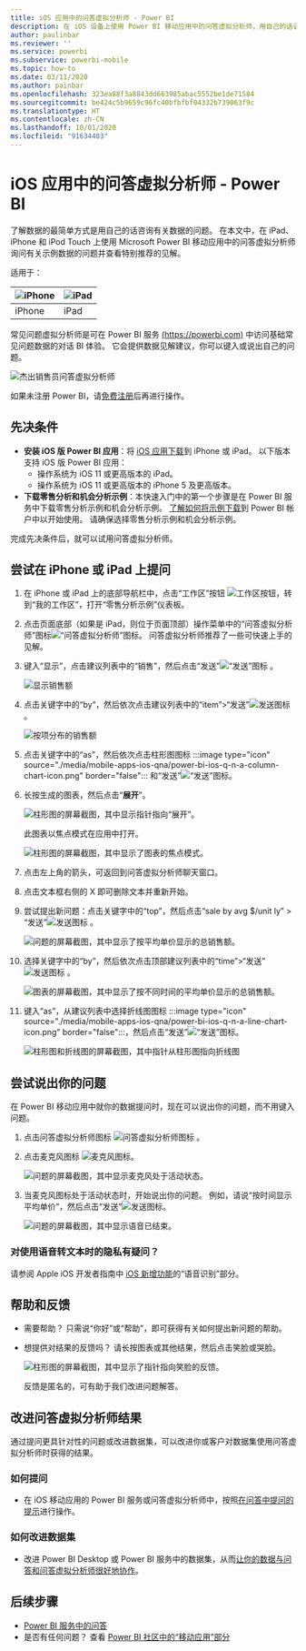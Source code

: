 ```yaml
---
title: iOS 应用中的问答虚拟分析师 - Power BI
description: 在 iOS 设备上使用 Power BI 移动应用中的问答虚拟分析师，用自己的话语来询问有关示例数据的问题。
author: paulinbar
ms.reviewer: ''
ms.service: powerbi
ms.subservice: powerbi-mobile
ms.topic: how-to
ms.date: 03/11/2020
ms.author: painbar
ms.openlocfilehash: 323ea88f3a8843dd663985abac5552be1de71584
ms.sourcegitcommit: be424c5b9659c96fc40bfbfbf04332b739063f9c
ms.translationtype: HT
ms.contentlocale: zh-CN
ms.lasthandoff: 10/01/2020
ms.locfileid: "91634403"
---
```

# <a name="qa-virtual-analyst-in-ios-apps---power-bi"></a>iOS 应用中的问答虚拟分析师 - Power BI

了解数据的最简单方式是用自己的话咨询有关数据的问题。 在本文中，在 iPad、iPhone 和 iPod Touch 上使用 Microsoft Power BI 移动应用中的问答虚拟分析师询问有关示例数据的问题并查看特别推荐的见解。 

适用于：

| ![iPhone](./media/mobile-apps-ios-qna/iphone-logo-50-px.png) | ![iPad](./media/mobile-apps-ios-qna/ipad-logo-50-px.png) |
|:--- |:--- |
| iPhone |iPad |

常见问题虚拟分析师是可在 Power BI 服务 [(https://powerbi.com)](https://powerbi.com) 中访问基础常见问题数据的对话 BI 体验。 它会提供数据见解建议，你可以键入或说出自己的问题。

![杰出销售员问答虚拟分析师](./media/mobile-apps-ios-qna/power-bi-ios-q-n-a-top-sale-intro.png)

如果未注册 Power BI，请[免费注册](https://app.powerbi.com/signupredirect?pbi_source=web)后再进行操作。

## <a name="prerequisites"></a>先决条件

* **安装 iOS 版 Power BI 应用**：将 [iOS 应用下载](https://go.microsoft.com/fwlink/?LinkId=522062)到 iPhone 或 iPad。
以下版本支持 iOS 版 Power BI 应用：
    * 操作系统为 iOS 11 或更高版本的 iPad。
    * 操作系统为 iOS 11 或更高版本的 iPhone 5 及更高版本。
* **下载零售分析和机会分析示例**：本快速入门中的第一个步骤是在 Power BI 服务中下载零售分析示例和机会分析示例。 [了解如何将示例下载](./mobile-apps-download-samples.md)到 Power BI 帐户中以开始使用。 请确保选择零售分析示例和机会分析示例。

完成先决条件后，就可以试用问答虚拟分析师。

## <a name="try-asking-questions-on-your-iphone-or-ipad"></a>尝试在 iPhone 或 iPad 上提问
1. 在 iPhone 或 iPad 上的底部导航栏中，点击“工作区”按钮 ![工作区按钮](./media/mobile-apps-ios-qna/power-bi-iphone-workspaces-button.png)，转到“我的工作区”，打开“零售分析示例”仪表板。

2. 点击页面底部（如果是 iPad，则位于页面顶部）操作菜单中的“问答虚拟分析师”图标![“问答虚拟分析师”图标](././media/mobile-apps-ios-qna/power-bi-ios-q-n-a-icon.png)。
     问答虚拟分析师推荐了一些可快速上手的见解。
3. 键入“显示”，点击建议列表中的“销售”，然后点击“发送”![“发送”图标](./media/mobile-apps-ios-qna/power-bi-ios-qna-send-icon.png)  。

    ![显示销售额](./media/mobile-apps-ios-qna/power-bi-ios-q-n-a-show-sales.png)
4. 点击关键字中的“by”，然后依次点击建议列表中的“item”>“发送”![发送图标](./media/mobile-apps-ios-qna/power-bi-ios-qna-send-icon.png)  。

    ![按项分布的销售额](./media/mobile-apps-ios-qna/power-bi-ios-q-n-a-sale-by-item.png)
5. 点击关键字中的“as”，然后依次点击柱形图图标 :::image type="icon" source="./media/mobile-apps-ios-qna/power-bi-ios-q-n-a-column-chart-icon.png" border="false"::: 和“发送”![“发送”图标](./media/mobile-apps-ios-qna/power-bi-ios-qna-send-icon.png)。
6. 长按生成的图表，然后点击“**展开**”。

    ![柱形图的屏幕截图，其中显示指针指向“展开”。](media/mobile-apps-ios-qna/power-bi-ios-q-n-a-tap-expand-feedback.png)

    此图表以焦点模式在应用中打开。

    ![柱形图的屏幕截图，其中显示了图表的焦点模式。](media/mobile-apps-ios-qna/power-bi-ios-q-n-a-expanded-chart.png)
7. 点击左上角的箭头，可返回到问答虚拟分析师聊天窗口。
8. 点击文本框右侧的 X 即可删除文本并重新开始。
9. 尝试提出新问题：点击关键字中的“top”，然后点击“sale by avg $/unit ly” > “发送”![发送图标](./media/mobile-apps-ios-qna/power-bi-ios-qna-send-icon.png)  。

    ![问题的屏幕截图，其中显示了按平均单价显示的总销售额。](media/mobile-apps-ios-qna/power-bi-ios-q-n-a-top-sale-2.png)
10. 选择关键字中的“by”，然后依次点击顶部建议列表中的“time”>“发送”![发送图标](./media/mobile-apps-ios-qna/power-bi-ios-qna-send-icon.png)  。

     ![图表的屏幕截图，其中显示了按不同时间的平均单价显示的总销售额。](media/mobile-apps-ios-qna/power-bi-ios-q-n-a-top-sale-by-time.png)
11. 键入“as”，从建议列表中选择折线图图标 :::image type="icon" source="./media/mobile-apps-ios-qna/power-bi-ios-q-n-a-line-chart-icon.png" border="false":::，然后点击“发送”![“发送”图标](./media/mobile-apps-ios-qna/power-bi-ios-qna-send-icon.png)。

    ![柱形图和折线图的屏幕截图，其中指针从柱形图指向折线图](media/mobile-apps-ios-qna/power-bi-ios-q-n-a-top-sale-as-line.png)

## <a name="try-saying-your-questions"></a>尝试说出你的问题
在 Power BI 移动应用中就你的数据提问时，现在可以说出你的问题，而不用键入问题。

1. 点击问答虚拟分析师图标 ![问答虚拟分析师图标](././media/mobile-apps-ios-qna/power-bi-ios-q-n-a-icon.png) 。
2. 点击麦克风图标 ![麦克风图标](media/mobile-apps-ios-qna/power-bi-ios-qna-mic-icon.png)。

    ![问题的屏幕截图，其中显示麦克风处于活动状态。](media/mobile-apps-ios-qna/power-bi-ios-qna-mic-on.png)

1. 当麦克风图标处于活动状态时，开始说出你的问题。 例如，请说“按时间显示平均单价”，然后点击“发送”![发送图标](./media/mobile-apps-ios-qna/power-bi-ios-qna-send-icon.png)。

    ![问题的屏幕截图，其中显示语音已结束。](media/mobile-apps-ios-qna/power-bi-ios-qna-speech-complete.png)

### <a name="questions-about-privacy-when-using-speech-to-text"></a>对使用语音转文本时的隐私有疑问？
请参阅 Apple iOS 开发者指南中 [iOS 新增功能](https://go.microsoft.com/fwlink/?linkid=845624)的“语音识别”部分。

## <a name="help-and-feedback"></a>帮助和反馈
* 需要帮助？ 只需说“你好”或“帮助”，即可获得有关如何提出新问题的帮助。
* 想提供对结果的反馈吗？ 请长按图表或其他结果，然后点击笑脸或哭脸。

    ![柱形图的屏幕截图，其中显示了指针指向笑脸的反馈。](media/mobile-apps-ios-qna/power-bi-ios-q-n-a-tap-feedback.png)

    反馈是匿名的，可有助于我们改进问题解答。

## <a name="enhance-your-qa-virtual-analyst-results"></a>改进问答虚拟分析师结果
通过提问更具针对性的问题或改进数据集，可以改进你或客户对数据集使用问答虚拟分析师时获得的结果。

### <a name="how-to-ask-questions"></a>如何提问
* 在 iOS 移动应用的 Power BI 服务或问答虚拟分析师中，按照[在问答中提问的提示](../end-user-q-and-a-tips.md)进行操作。

### <a name="how-to-enhance-the-dataset"></a>如何改进数据集
* 改进 Power BI Desktop 或 Power BI 服务中的数据集，从而[让你的数据与问答和问答虚拟分析师很好地协作](../../create-reports/service-prepare-data-for-q-and-a.md)。

## <a name="next-steps"></a>后续步骤
* [Power BI 服务中的问答](../end-user-q-and-a.md)
* 是否有任何问题？ 查看 [Power BI 社区中的“移动应用”部分](https://go.microsoft.com/fwlink/?linkid=839277)
